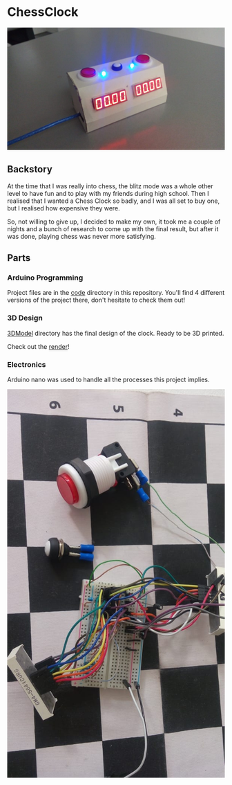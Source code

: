 # ChessClock

![Chess clock image](https://github.com/LuisR-jpg/ChessClock/blob/master/Clock.jpeg)

## Backstory

At the time that I was really into chess, the blitz mode was a whole other level to have fun and to play with my friends during high school. Then I realised that I wanted a Chess Clock so badly, and I was all set to buy one, but I realised how expensive they were. 

So, not willing to give up, I decided to make my own, it took me a couple of nights and a bunch of research to come up with the final result, but after it was done, playing chess was never more satisfying.

## Parts

### Arduino Programming
Project files are in the [code](https://github.com/LuisR-jpg/ChessClock/tree/master/Code) directory in this repository.
You'll find 4 different versions of the project there, don't hesitate to check them out!

### 3D Design
[3DModel](https://github.com/LuisR-jpg/ChessClock/tree/master/3DModel) directory has the final design of the clock. Ready to be 3D printed.

Check out the [render](https://github.com/LuisR-jpg/ChessClock/blob/master/3DModel/Chess%20Clock.stl)!

### Electronics
Arduino nano was used to handle all the processes this project implies.

![Circuits](https://github.com/LuisR-jpg/ChessClock/blob/master/Electronics.jpeg)
